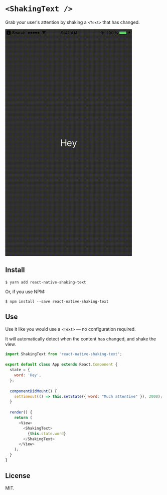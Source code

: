 # `<ShakingText />`

Grab your user's attention by shaking a `<Text>` that has changed.

![](demo.gif)

## Install

```
$ yarn add react-native-shaking-text
```

Or, if you use NPM:

```
$ npm install --save react-native-shaking-text
```

## Use

Use it like you would use a `<Text>` — no configuration required.

It will automatically detect when the content has changed, and shake the view.

```js
import ShakingText from 'react-native-shaking-text';

export default class App extends React.Component {
  state = {
    word: 'Hey',
  };

  componentDidMount() {
    setTimeout(() => this.setState({ word: "Much attentive" }), 2000);
  }

  render() {
    return (
      <View>
        <ShakingText>
          {this.state.word}
        </ShakingText>
      </View>
    );
  }
}
```

## License

MIT.
